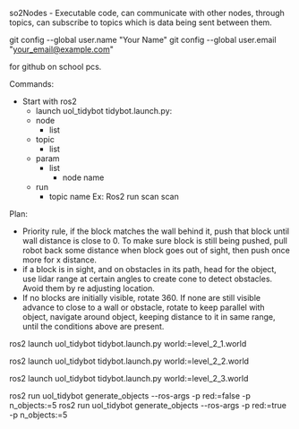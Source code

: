 so2Nodes - Executable code, can communicate with other nodes, through topics, can subscribe to topics which is data being sent between them.

git config --global user.name "Your Name"
git config --global user.email "your_email@example.com"

for github on school pcs.

Commands: 
- Start with ros2 
    - launch uol_tidybot tidybot.launch.py:
    - node 
        - list
     - topic 
        - list
    - param
        - list
            - node name
    - run
        - topic name Ex: Ros2 run scan scan


Plan: 
* Priority rule, if the block matches the wall behind it, push that block until wall distance is close to 0.
To make sure block is still being pushed, pull robot back some distance when block goes out of sight, then push once more for x distance.
* if a block is in sight, and on obstacles in its path, head for the object, use lidar range at certain angles to create cone to detect obstacles. Avoid them by re adjusting location.
* If no blocks are initially visible, rotate 360. If none are still visible advance to close to a wall or obstacle, rotate to keep parallel with object, navigate around object, keeping distance to it in same range, until the conditions above are present.

ros2 launch uol_tidybot tidybot.launch.py world:=level_2_1.world

ros2 launch uol_tidybot tidybot.launch.py world:=level_2_2.world

ros2 launch uol_tidybot tidybot.launch.py world:=level_2_3.world

ros2 run  uol_tidybot generate_objects --ros-args -p red:=false -p n_objects:=5
ros2 run  uol_tidybot generate_objects --ros-args -p red:=true -p n_objects:=5
